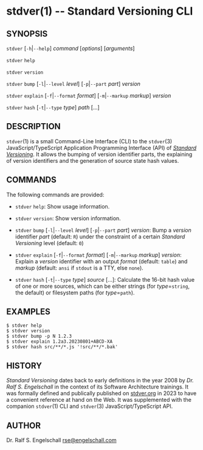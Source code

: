 
# stdver(1) -- Standard Versioning CLI

## SYNOPSIS

`stdver`
\[`-h`|`--help`\]
*command* [*options*] [*arguments*]

`stdver`
`help`

`stdver`
`version`

`stdver`
`bump`
\[`-l`|`--level` *level*\]
\[`-p`|`--part` *part*\]
*version*

`stdver`
`explain`
\[`-f`|`--format` *format*\]
\[`-m`|`--markup` *markup*\]
*version*

`stdver`
`hash`
\[`-t`|`--type` *type*\]
*path* [...]

## DESCRIPTION

`stdver`(1) is a small Command-Line Interface (CLI) to the `stdver`(3)
JavaScript/TypeScript Application Programming Interface (API) of
[*Standard Versioning*](https://stdver.org). It allows the bumping
of version identifier parts, the explaining of version identifiers
and the generation of source state hash values.

## COMMANDS

The following commands are provided:

- `stdver`
  `help`:
  Show usage information.

- `stdver`
  `version`:
  Show version information.

- `stdver`
  `bump`
  \[`-l`|`--level` *level*\]
  \[`-p`|`--part` *part*\]
  *version*:
  Bump a *version* identifier *part* (default: `R`) under
  the constraint of a certain *Standard Versioning* level (default: `0`)

- `stdver`
  `explain`
  \[`-f`|`--format` *format*\]
  \[`-m`|`--markup` *markup*\]
  *version*:
  Explain a *version* identifier with an output *format* (default: `table`)
  and *markup* (default: `ansi` if `stdout` is a TTY, else `none`).

- `stdver`
  `hash`
  \[`-t`|`--type` *type*\]
  *source* [...]:
  Calculate the 16-bit hash value of one or more sources, which
  can be either strings (for *type*=`string`, the default) or
  filesystem paths (for *type*=`path`).

## EXAMPLES

```
$ stdver help
$ stdver version
$ stdver bump -p N 1.2.3
$ stdver explain 1.2a3.20230801+ABCD-XA
$ stdver hash src/**/*.js '!src/**/*.bak'
```

## HISTORY

*Standard Versioning* dates back to early definitions in the year
2008 by *Dr. Ralf S. Engelschall* in the context of its Software
Architecture trainings. It was formally defined and publically published
on [stdver.org](https://stdver.org) in 2023 to have a convenient
reference at hand on the Web. It was supplemented with the companion
`stdver`(1) CLI and `stdver`(3) JavaScript/TypeScript API.

## AUTHOR

Dr. Ralf S. Engelschall <rse@engelschall.com>

